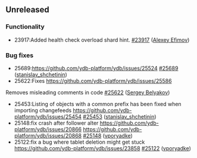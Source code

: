 ## Unreleased

### Functionality

* 23917:Added health check overload shard hint. [#23917](https://github.com/ydb-platform/ydb/pull/23917) ([Alexey Efimov](https://github.com/adameat))

### Bug fixes

* 25689:https://github.com/ydb-platform/ydb/issues/25524 [#25689](https://github.com/ydb-platform/ydb/pull/25689) ([stanislav_shchetinin](https://github.com/stanislav-shchetinin))
* 25622:Fixes https://github.com/ydb-platform/ydb/issues/25586

Removes misleading comments in code [#25622](https://github.com/ydb-platform/ydb/pull/25622) ([Sergey Belyakov](https://github.com/serbel324))
* 25453:Listing of objects with a common prefix has been fixed when importing changefeeds
https://github.com/ydb-platform/ydb/issues/25454 [#25453](https://github.com/ydb-platform/ydb/pull/25453) ([stanislav_shchetinin](https://github.com/stanislav-shchetinin))
* 25148:fix crash after follower alter https://github.com/ydb-platform/ydb/issues/20866 https://github.com/ydb-platform/ydb/issues/20868 [#25148](https://github.com/ydb-platform/ydb/pull/25148) ([vporyadke](https://github.com/vporyadke))
* 25122:fix a bug where tablet deletion might get stuck https://github.com/ydb-platform/ydb/issues/23858 [#25122](https://github.com/ydb-platform/ydb/pull/25122) ([vporyadke](https://github.com/vporyadke))

